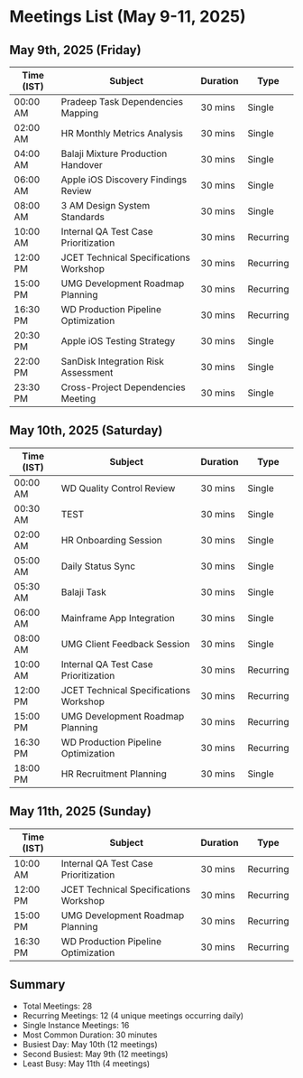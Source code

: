 # Meetings List (May 9-11, 2025)

## May 9th, 2025 (Friday)

| Time (IST) | Subject | Duration | Type |
|------------|---------|----------|------|
| 00:00 AM | Pradeep Task Dependencies Mapping | 30 mins | Single |
| 02:00 AM | HR Monthly Metrics Analysis | 30 mins | Single |
| 04:00 AM | Balaji Mixture Production Handover | 30 mins | Single |
| 06:00 AM | Apple iOS Discovery Findings Review | 30 mins | Single |
| 08:00 AM | 3 AM Design System Standards | 30 mins | Single |
| 10:00 AM | Internal QA Test Case Prioritization | 30 mins | Recurring |
| 12:00 PM | JCET Technical Specifications Workshop | 30 mins | Recurring |
| 15:00 PM | UMG Development Roadmap Planning | 30 mins | Recurring |
| 16:30 PM | WD Production Pipeline Optimization | 30 mins | Recurring |
| 20:30 PM | Apple iOS Testing Strategy | 30 mins | Single |
| 22:00 PM | SanDisk Integration Risk Assessment | 30 mins | Single |
| 23:30 PM | Cross-Project Dependencies Meeting | 30 mins | Single |

## May 10th, 2025 (Saturday)

| Time (IST) | Subject | Duration | Type |
|------------|---------|----------|------|
| 00:00 AM | WD Quality Control Review | 30 mins | Single |
| 00:30 AM | TEST | 30 mins | Single |
| 02:00 AM | HR Onboarding Session | 30 mins | Single |
| 05:00 AM | Daily Status Sync | 30 mins | Single |
| 05:30 AM | Balaji Task | 30 mins | Single |
| 06:00 AM | Mainframe App Integration | 30 mins | Single |
| 08:00 AM | UMG Client Feedback Session | 30 mins | Single |
| 10:00 AM | Internal QA Test Case Prioritization | 30 mins | Recurring |
| 12:00 PM | JCET Technical Specifications Workshop | 30 mins | Recurring |
| 15:00 PM | UMG Development Roadmap Planning | 30 mins | Recurring |
| 16:30 PM | WD Production Pipeline Optimization | 30 mins | Recurring |
| 18:00 PM | HR Recruitment Planning | 30 mins | Single |

## May 11th, 2025 (Sunday)

| Time (IST) | Subject | Duration | Type |
|------------|---------|----------|------|
| 10:00 AM | Internal QA Test Case Prioritization | 30 mins | Recurring |
| 12:00 PM | JCET Technical Specifications Workshop | 30 mins | Recurring |
| 15:00 PM | UMG Development Roadmap Planning | 30 mins | Recurring |
| 16:30 PM | WD Production Pipeline Optimization | 30 mins | Recurring |

## Summary
- Total Meetings: 28
- Recurring Meetings: 12 (4 unique meetings occurring daily)
- Single Instance Meetings: 16
- Most Common Duration: 30 minutes
- Busiest Day: May 10th (12 meetings)
- Second Busiest: May 9th (12 meetings)
- Least Busy: May 11th (4 meetings) 
